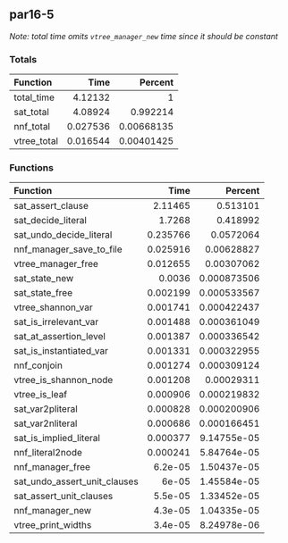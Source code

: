 ## par16-5

*Note: total time omits `vtree_manager_new` time since it should be constant*

### Totals

| Function    |     Time |    Percent |
|:------------|---------:|-----------:|
| total_time  | 4.12132  | 1          |
| sat_total   | 4.08924  | 0.992214   |
| nnf_total   | 0.027536 | 0.00668135 |
| vtree_total | 0.016544 | 0.00401425 |

### Functions

| Function                     |     Time |     Percent |
|:-----------------------------|---------:|------------:|
| sat_assert_clause            | 2.11465  | 0.513101    |
| sat_decide_literal           | 1.7268   | 0.418992    |
| sat_undo_decide_literal      | 0.235766 | 0.0572064   |
| nnf_manager_save_to_file     | 0.025916 | 0.00628827  |
| vtree_manager_free           | 0.012655 | 0.00307062  |
| sat_state_new                | 0.0036   | 0.000873506 |
| sat_state_free               | 0.002199 | 0.000533567 |
| vtree_shannon_var            | 0.001741 | 0.000422437 |
| sat_is_irrelevant_var        | 0.001488 | 0.000361049 |
| sat_at_assertion_level       | 0.001387 | 0.000336542 |
| sat_is_instantiated_var      | 0.001331 | 0.000322955 |
| nnf_conjoin                  | 0.001274 | 0.000309124 |
| vtree_is_shannon_node        | 0.001208 | 0.00029311  |
| vtree_is_leaf                | 0.000906 | 0.000219832 |
| sat_var2pliteral             | 0.000828 | 0.000200906 |
| sat_var2nliteral             | 0.000686 | 0.000166451 |
| sat_is_implied_literal       | 0.000377 | 9.14755e-05 |
| nnf_literal2node             | 0.000241 | 5.84764e-05 |
| nnf_manager_free             | 6.2e-05  | 1.50437e-05 |
| sat_undo_assert_unit_clauses | 6e-05    | 1.45584e-05 |
| sat_assert_unit_clauses      | 5.5e-05  | 1.33452e-05 |
| nnf_manager_new              | 4.3e-05  | 1.04335e-05 |
| vtree_print_widths           | 3.4e-05  | 8.24978e-06 |
